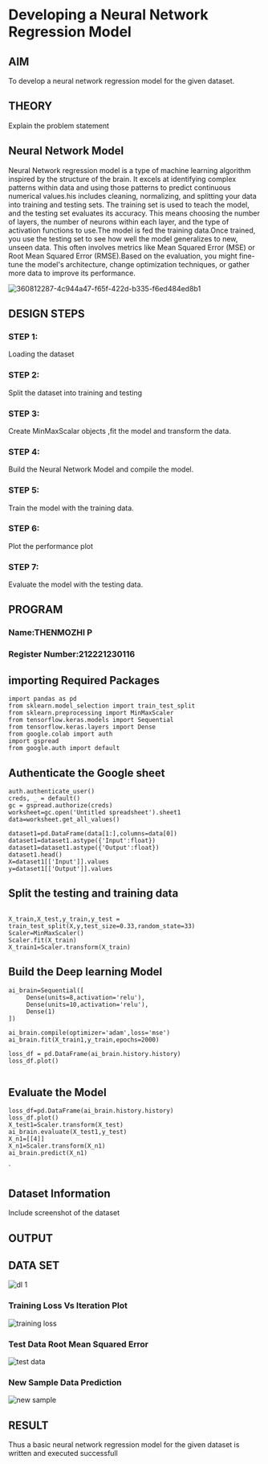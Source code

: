 # Developing a Neural Network Regression Model

## AIM

To develop a neural network regression model for the given dataset.

## THEORY

Explain the problem statement

## Neural Network Model

Neural Network regression model is a type of machine learning algorithm inspired by the structure of the brain. It excels at identifying complex patterns within data and using those patterns to predict continuous numerical values.his includes cleaning, normalizing, and splitting your data into training and testing sets. The training set is used to teach the model, and the testing set evaluates its accuracy. This means choosing the number of layers, the number of neurons within each layer, and the type of activation functions to use.The model is fed the training data.Once trained, you use the testing set to see how well the model generalizes to new, unseen data. This often involves metrics like Mean Squared Error (MSE) or Root Mean Squared Error (RMSE).Based on the evaluation, you might fine-tune the model's architecture, change optimization techniques, or gather more data to improve its performance.

![360812287-4c944a47-f65f-422d-b335-f6ed484ed8b1](https://github.com/user-attachments/assets/8ea69ba6-f349-472c-ab64-1aa3a609d9b0)

## DESIGN STEPS

### STEP 1:

Loading the dataset

### STEP 2:

Split the dataset into training and testing

### STEP 3:

Create MinMaxScalar objects ,fit the model and transform the data.

### STEP 4:

Build the Neural Network Model and compile the model.

### STEP 5:

Train the model with the training data.

### STEP 6:

Plot the performance plot

### STEP 7:

Evaluate the model with the testing data.

## PROGRAM
### Name:THENMOZHI P
### Register Number:212221230116

## importing Required Packages
````
import pandas as pd
from sklearn.model_selection import train_test_split
from sklearn.preprocessing import MinMaxScaler
from tensorflow.keras.models import Sequential
from tensorflow.keras.layers import Dense
from google.colab import auth
import gspread
from google.auth import default
````
## Authenticate the Google sheet
```
auth.authenticate_user()
creds, _ = default()
gc = gspread.authorize(creds)
worksheet=gc.open('Untitled spreadsheet').sheet1
data=worksheet.get_all_values()

dataset1=pd.DataFrame(data[1:],columns=data[0])
dataset1=dataset1.astype({'Input':float})
dataset1=dataset1.astype({'Output':float})
dataset1.head()
X=dataset1[['Input']].values
y=dataset1[['Output']].values
```

## Split the testing and training data
```

X_train,X_test,y_train,y_test = train_test_split(X,y,test_size=0.33,random_state=33)
Scaler=MinMaxScaler()
Scaler.fit(X_train)
X_train1=Scaler.transform(X_train)

```
## Build the Deep learning Model
```
ai_brain=Sequential([
     Dense(units=8,activation='relu'),
     Dense(units=10,activation='relu'),
     Dense(1)
])

ai_brain.compile(optimizer='adam',loss='mse')
ai_brain.fit(X_train1,y_train,epochs=2000)

loss_df = pd.DataFrame(ai_brain.history.history)
loss_df.plot()


```
## Evaluate the Model
```
loss_df=pd.DataFrame(ai_brain.history.history)
loss_df.plot()
X_test1=Scaler.transform(X_test)
ai_brain.evaluate(X_test1,y_test)
X_n1=[[4]]
X_n1=Scaler.transform(X_n1)
ai_brain.predict(X_n1)

```
`
## Dataset Information

Include screenshot of the dataset

## OUTPUT

## DATA SET

![dl 1](https://github.com/user-attachments/assets/939eaf38-3e62-4d93-8716-aea23c7206e8)


### Training Loss Vs Iteration Plot

![training loss](https://github.com/user-attachments/assets/777b6030-8c4b-447e-92de-f69c1b44ebfc)


### Test Data Root Mean Squared Error


![test data](https://github.com/user-attachments/assets/4b967c70-f6a0-4d6b-b55f-1a8239472832)

### New Sample Data Prediction

![new sample](https://github.com/user-attachments/assets/645f0be0-8e2f-46ca-911c-e9bf3d7e4310)


## RESULT

Thus a basic neural network regression model for the given dataset is written and executed successfull
